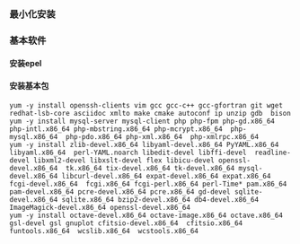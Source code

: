 ### 最小化安装

### 基本软件

#### 安装epel

#### 安装基本包

    yum -y install openssh-clients vim gcc gcc-c++ gcc-gfortran git wget redhat-lsb-core asciidoc xmlto make cmake autoconf ip unzip gdb  bison
    yum -y install mysql-server mysql-client php php-fpm php-gd.x86_64 php-intl.x86_64 php-mbstring.x86_64 php-mcrypt.x86_64  php-mysql.x86_64  php-pdo.x86_64 php-xml.x86_64  php-xmlrpc.x86_64
    yum -y install zlib-devel.x86_64 libyaml-devel.x86_64 PyYAML.x86_64  libyaml.x86_64  perl-YAML.noarch libedit-devel libffi-devel  readline-devel libxml2-devel libxslt-devel flex libicu-devel openssl-devel.x86_64  tk.x86_64 tix-devel.x86_64 tk-devel.x86_64 mysql-devel.x86_64 libcurl-devel.x86_64 expat-devel.x86_64 expat.x86_64 fcgi-devel.x86_64  fcgi.x86_64 fcgi-perl.x86_64 perl-Time* pam.x86_64  pam-devel.x86_64 pcre-devel.x86_64 pcre.x86_64 gd-devel sqlite-devel.x86_64 sqlite.x86_64 bzip2-devel.x86_64 db4-devel.x86_64 ImageMagick-devel.x86_64 openssl-devel.x86_64
    yum -y install octave-devel.x86_64 octave-image.x86_64 octave.x86_64 gsl-devel gsl gnuplot cfitsio-devel.x86_64  cfitsio.x86_64  funtools.x86_64  wcslib.x86_64  wcstools.x86_64 

